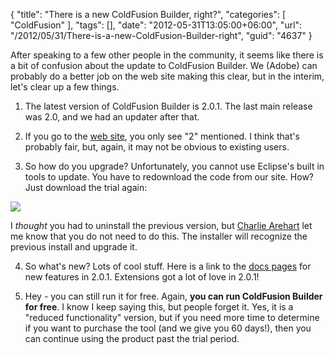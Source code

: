 {
	"title": "There is a new ColdFusion Builder, right?",
	"categories": [
		"ColdFusion"
	],
	"tags": [],
	"date": "2012-05-31T13:05:00+06:00",
	"url": "/2012/05/31/There-is-a-new-ColdFusion-Builder-right",
	"guid": "4637"
}

After speaking to a few other people in the community, it seems like there is a bit of confusion about the update to ColdFusion Builder. We (Adobe) can probably do a better job on the web site making this clear, but in the interim, let's clear up a few things.

1) The latest version of ColdFusion Builder is 2.0.1. The last main release was 2.0, and we had an updater after that.

2) If you go to the <a href="http://www.adobe.com/products/coldfusion-builder.html">web site</a>, you only see "2" mentioned. I think that's probably fair, but, again, it may not be obvious to existing users.

3) So how do you upgrade? Unfortunately, you cannot use Eclipse's built in tools to update. You have to redownload the code from our site. How? Just download the trial again:

<img src="http://static.raymondcamden.com/images/ScreenClip94.png" />

I <i>thought</i> you had to uninstall the previous version, but <a href="http://www.carehart.org/blog">Charlie Arehart</a> let me know that you do not need to do this. The installer will recognize the previous install and upgrade it.

4) So what's new? Lots of cool stuff. Here is a link to the <a href="http://help.adobe.com/en_US/ColdFusionBuilder/2.0/Using/WSe61e35da8d318518733221d213661ffd232-8000.html">docs pages</a> for new features in 2.0.1. Extensions got a lot of love in 2.0.1!

5) Hey - you can still run it for free. Again, <b>you can run ColdFusion Builder for free</b>. I know I keep saying this, but people forget it. Yes, it is a "reduced functionality" version, but if you need more time to determine if you want to purchase the tool (and we give you 60 days!), then you can continue using the product past the trial period.